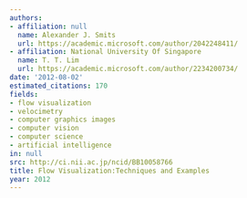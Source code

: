 ```yaml
---
authors:
- affiliation: null
  name: Alexander J. Smits
  url: https://academic.microsoft.com/author/2042248411/
- affiliation: National University Of Singapore
  name: T. T. Lim
  url: https://academic.microsoft.com/author/2234200734/
date: '2012-08-02'
estimated_citations: 170
fields:
- flow visualization
- velocimetry
- computer graphics images
- computer vision
- computer science
- artificial intelligence
in: null
src: http://ci.nii.ac.jp/ncid/BB10058766
title: Flow Visualization:Techniques and Examples
year: 2012
---
```

